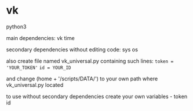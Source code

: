 # vk
python3

main dependencies: 
vk time 

secondary dependencies without editing code:
sys os

also create file named vk_universal.py containing such lines:
`token = 'YOUR_TOKEN'`
`id = YOUR_ID`

and change (home + '/scripts/DATA/') to your own path where vk_universal.py located

to use without secondary dependencies create your own variables - token id
